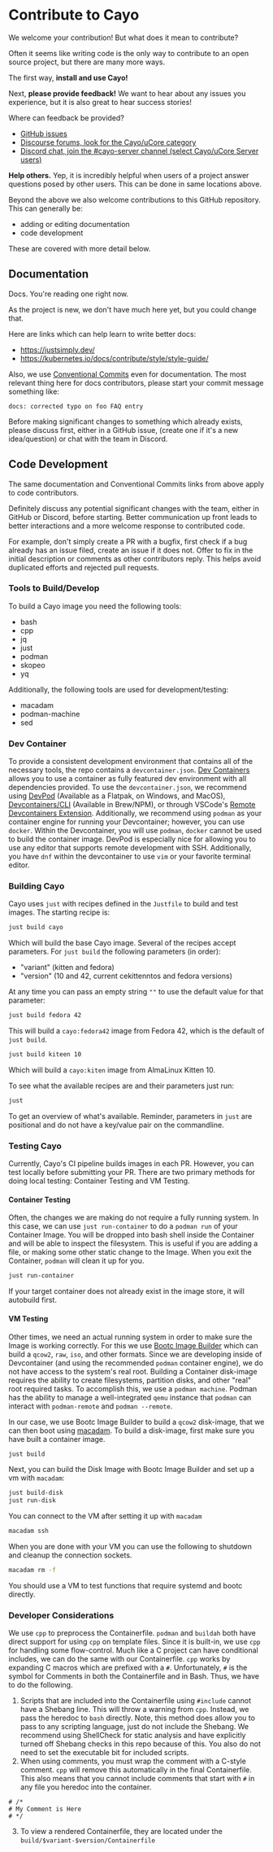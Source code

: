 # Contribute to Cayo

We welcome your contribution! But what does it mean to contribute?

Often it seems like writing code is the only way to contribute to an open source project, but there are many more ways.

The first way, **install and use Cayo!**

Next, **please provide feedback!** We want to hear about any issues you experience, but it is also great to hear success stories!

Where can feedback be provided?

- [GitHub issues](https://github.com/ublue-os/cayo/issues)
- [Discourse forums, look for the Cayo/uCore category](https://universal-blue.discourse.group/)
- [Discord chat, join the #cayo-server channel (select Cayo/uCore Server users)](https://discord.gg/WEu6BdFEtp)

**Help others.** Yep, it is incredibly helpful when users of a project answer questions posed by other users. This can be done in same locations above.

Beyond the above we also welcome contributions to this GitHub repository. This can generally be:

- adding or editing documentation
- code development

These are covered with more detail below.

## Documentation

Docs. You're reading one right now.

As the project is new, we don't have much here yet, but you could change that.

Here are links which can help learn to write better docs:
- https://justsimply.dev/
- https://kubernetes.io/docs/contribute/style/style-guide/

Also, we use [Conventional Commits](https://www.conventionalcommits.org/) even for documentation.
The most relevant thing here for docs contributors, please start your commit message something like:

```
docs: corrected typo on foo FAQ entry
```

Before making significant changes to something which already exists, please discuss first, either in a GitHub issue,
(create one if it's a new idea/question) or chat with the team in Discord.

## Code Development

The same documentation and Conventional Commits links from above apply to code contributors.

Definitely discuss any potential significant changes with the team, either in GitHub or Discord, before starting. Better communication up front leads to better interactions and a more welcome response to contributed code.

For example, don't simply create a PR with a bugfix, first check if a bug already has an issue filed, create an issue if it does not. Offer to fix in the initial description or comments as other contributors reply. This helps avoid duplicated efforts and rejected pull requests.

### Tools to Build/Develop
To build a Cayo image you need the following tools:
- bash
- cpp
- jq
- just
- podman
- skopeo
- yq

Additionally, the following tools are used for development/testing:
- macadam
- podman-machine
- sed

### Dev Container
To provide a consistent development environment that contains all of the necessary tools, the repo contains a `devcontainer.json`. [Dev Containers](https://containers.dev/) allows you to use a container as fully featured dev environment with all dependencies provided. To use the `devcontainer.json`, we recommend using [DevPod](https://devpod.sh/) (Available as a Flatpak, on Windows, and MacOS), [Devcontainers/CLI](https://github.com/devcontainers/cli) (Available in Brew/NPM), or through VSCode's [Remote Devcontainers Extension](https://code.visualstudio.com/docs/devcontainers/containers). Additionally, we recommend using `podman` as your container engine for running your Devcontainer; however, you can use `docker`. Within the Devcontainer, you will use `podman`, `docker` cannot be used to build the container image. DevPod is especially nice for allowing you to use any editor that supports remote development with SSH. Additionally, you have `dnf` within the devcontainer to use `vim` or your favorite terminal editor.

### Building Cayo

Cayo uses `just` with recipes defined in the `Justfile` to build and test images. The starting recipe is:

```bash
just build cayo
```
Which will build the base Cayo image. Several of the recipes accept parameters. For `just build` the following parameters (in order):

- "variant" (kitten and fedora)
- "version" (10 and 42, current cekittenntos and fedora versions)

At any time you can pass an empty string `""` to use the default value for that parameter:
```bash
just build fedora 42
```
This will build a `cayo:fedora42` image from Fedora 42, which is the default of `just build`.

```bash
just build kiteen 10
```
Which will build a `cayo:kiten` image from AlmaLinux Kitten 10.


To see what the available recipes are and their parameters just run:
```bash
just
```
To get an overview of what's available. Reminder, parameters in `just` are positional and do not have a key/value pair on the commandline.

### Testing Cayo
Currently, Cayo's CI pipeline builds images in each PR. However, you can test locally before submitting your PR. There are two primary methods for doing local testing: Container Testing and VM Testing.

#### Container Testing
Often, the changes we are making do not require a fully running system. In this case, we can use `just run-container` to do a `podman run` of your Container Image. You will be dropped into bash shell inside the Container and will be able to inspect the filesystem. This is useful if you are adding a file, or making some other static change to the Image. When you exit the Container, `podman` will clean it up for you.
```bash
just run-container
```
If your target container does not already exist in the image store, it will autobuild first.

#### VM Testing
Other times, we need an actual running system in order to make sure the Image is working correctly. For this we use [Bootc Image Builder](https://osbuild.org/docs/bootc/) which can build a `qcow2`, `raw`, `iso`, and other formats. Since we are developing inside of Devcontainer (and using the recommended `podman` container engine), we do not have access to the system's real root. Building a Container disk-image requires the ability to create filesystems, partition disks, and other "real" root required tasks. To accomplish this, we use a `podman machine`. Podman has the ability to manage a well-integrated `qemu` instance that `podman` can interact with `podman-remote` and `podman --remote`.

In our case, we use Bootc Image Builder to build a `qcow2` disk-image, that we can then boot using [macadam](https://github.com/crc-org/macadam/). To build a disk-image, first make sure you have built a container image.
```bash
just build
```
Next, you can build the Disk Image with Bootc Image Builder and set up a vm with `macadam`:
```bash
just build-disk
just run-disk
```
You can connect to the VM after setting it up with `macadam`
```bash
macadam ssh
```
When you are done with your VM you can use the following to shutdown and cleanup the connection sockets.
```bash
macadam rm -f
```
You should use a VM to test functions that require systemd and bootc directly.

### Developer Considerations
We use `cpp` to preprocess the Containerfile. `podman` and `buildah` both have direct support for using `cpp` on template files. Since it is built-in, we use `cpp` for handling some flow-control. Much like a C project can have conditional includes, we can do the same with our Containerfile. `cpp` works by expanding C macros which are prefixed with a `#`. Unfortunately, `#` is the symbol for Comments in both the Containerfile and in Bash. Thus, we have to do the following.
1. Scripts that are included into the Containerfile using `#include` cannot have a Shebang line. This will throw a warning from `cpp`. Instead, we pass the heredoc to `bash` directly. Note, this method does allow you to pass to any scripting language, just do not include the Shebang. We recommend using ShellCheck for static analysis and have explicitly turned off Shebang checks in this repo because of this. You also do not need to set the executable bit for included scripts.
2. When using comments, you must wrap the comment with a C-style comment. `cpp` will remove this automatically in the final Containerfile. This also means that you cannot include comments that start with `#` in any file you heredoc into the container.
```
# /*
# My Comment is Here
# */
```
3. To view a rendered Containerfile, they are located under the `build/$variant-$version/Containerfile`
